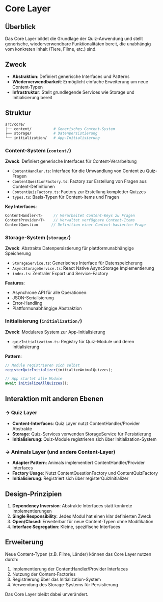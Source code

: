 # Core Layer

## Überblick

Das Core Layer bildet die Grundlage der Quiz-Anwendung und stellt generische, wiederverwendbare Funktionalitäten bereit, die unabhängig vom konkreten Inhalt (Tiere, Filme, etc.) sind.

## Zweck

- **Abstraktion**: Definiert generische Interfaces und Patterns
- **Wiederverwendbarkeit**: Ermöglicht einfache Erweiterung um neue Content-Typen
- **Infrastruktur**: Stellt grundlegende Services wie Storage und Initialisierung bereit

## Struktur

```bash
src/core/
├── content/          # Generisches Content-System
├── storage/          # Datenpersistierung
└── initialization/   # App-Initialisierung
```

### Content-System (`content/`)

**Zweck**: Definiert generische Interfaces für Content-Verarbeitung

- `ContentHandler.ts`: Interface für die Umwandlung von Content zu Quiz-Fragen
- `ContentQuestionFactory.ts`: Factory zur Erstellung von Fragen aus Content-Definitionen
- `ContentQuizFactory.ts`: Factory zur Erstellung kompletter Quizzes
- `types.ts`: Basis-Typen für Content-Items und Fragen

**Key Interfaces**:

```typescript
ContentHandler<T>     // Verarbeitet Content-Keys zu Fragen
ContentProvider<T>    // Verwaltet verfügbare Content-Items
ContentQuestion      // Definition einer Content-basierten Frage
```

### Storage-System (`storage/`)

**Zweck**: Abstrakte Datenpersistierung für plattformunabhängige Speicherung

- `StorageService.ts`: Generisches Interface für Datenspeicherung
- `AsyncStorageService.ts`: React Native AsyncStorage Implementierung
- `index.ts`: Zentraler Export und Service-Factory

**Features**:

- Asynchrone API für alle Operationen
- JSON-Serialisierung
- Error-Handling
- Plattformunabhängige Abstraktion

### Initialisierung (`initialization/`)

**Zweck**: Modulares System zur App-Initialisierung

- `quizInitialization.ts`: Registry für Quiz-Module und deren Initialisierung

**Pattern**:

```typescript
// Module registrieren sich selbst
registerQuizInitializer(initializeAnimalQuizzes);

// App startet alle Module
await initializeAllQuizzes();
```

## Interaktion mit anderen Ebenen

### → Quiz Layer

- **Content-Interfaces**: Quiz Layer nutzt ContentHandler/Provider Abstrakte
- **Storage**: Quiz-Services verwenden StorageService für Persistierung
- **Initialisierung**: Quiz-Module registrieren sich über Initialization-System

### → Animals Layer (und andere Content-Layer)

- **Adapter Pattern**: Animals implementiert ContentHandler/Provider Interfaces
- **Factory Usage**: Nutzt ContentQuestionFactory und ContentQuizFactory
- **Initialisierung**: Registriert sich über registerQuizInitializer

## Design-Prinzipien

1. **Dependency Inversion**: Abstrakte Interfaces statt konkrete Implementierungen
2. **Single Responsibility**: Jedes Modul hat einen klar definierten Zweck
3. **Open/Closed**: Erweiterbar für neue Content-Typen ohne Modifikation
4. **Interface Segregation**: Kleine, spezifische Interfaces

## Erweiterung

Neue Content-Typen (z.B. Filme, Länder) können das Core Layer nutzen durch:

1. Implementierung der ContentHandler/Provider Interfaces
2. Nutzung der Content-Factories
3. Registrierung über das Initialization-System
4. Verwendung des Storage-Systems für Persistierung

Das Core Layer bleibt dabei unverändert.
